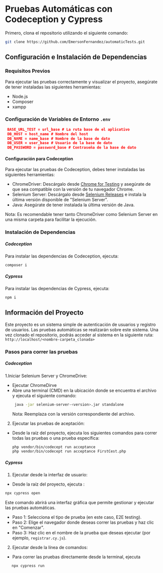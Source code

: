 # Pruebas Automáticas con Codeception y Cypress

Primero, clona el repositorio utilizando el siguiente comando:

```bash
git clone https://github.com/EmersonFernandez/automaticTests.git
````
## Configuración e Instalación de Dependencias

### Requisitos Previos
Para ejecutar las pruebas correctamente y visualizar el proyecto, asegúrate de tener instaladas las siguientes herramientas:
- Node.js
- Composer
- xampp

### Configuración de Variables de Entorno `.env `
 ```json
  BASE_URL_TEST = url_base # La ruta base de el aplicativo
  DB_HOST = host_name # Nombre del host 
  DB_NAME = name_base # Nombre de la base de dato
  DB_USER = user_base # Usuario de la base de dato
  DB_PASSWORD = password_base # Contraseña de la base de dato
````

#### Configuración para Codeception
Para ejecutar las pruebas de Codeception, debes tener instaladas las siguientes herramientas:
 - ChromeDriver: Descárgalo desde [Chrome for Testing](https://googlechromelabs.github.io/chrome-for-testing/) y asegúrate de que sea compatible con la versión de tu navegador Chrome.
 - Selenium Server: Descárgalo desde [Selenium Releases](https://github.com/SeleniumHQ/selenium/releases) e instala la última versión disponible de "Selenium Server".
 - Java: Asegúrate de tener instalada la última versión de Java.
   
Nota: Es recomendable tener tanto ChromeDriver como Selenium Server en una misma carpeta para facilitar la ejecución.

### Instalación de Dependencias
##### Codeception
Para instalar las dependencias de Codeception, ejecuta:
```bash
composer i
````
##### Cypress
Para instalar las dependencias de Cypress, ejecuta:
```bash
npm i
````

## Información del Proyecto
Este proyecto es un sistema simple de autenticación de usuarios y registro de usuarios. Las pruebas automáticas se realizarán sobre este sistema.
Una vez clonado el repositorio, podrás acceder al sistema en la siguiente ruta: `http://localhost/<nombre-carpeta_clonada>`

### Pasos para correr las pruebas
##### Codeception 
1.Iniciar Selenium Server y ChromeDrive:
 - Ejecutar ChromeDirve
 - Abre una terminal (CMD) en la ubicación donde se encuentra el archivo y ejecuta el siguiente comando:
   ```bash
    java -jar selenium-server-<version>.jar standalone
   ````
   Nota: Reemplaza <version> con la versión correspondiente del archivo.

2. Ejecutar las pruebas de aceptación:
  - Desde la raíz del proyecto, ejecuta los siguientes comandos para correr todas las pruebas o una prueba específica:
    ```bash
    php vendor/bin/codecept run acceptance
    php vendor/bin/codecept run acceptance FirstCest.php
    ````
##### Cypress
1. Ejecutar desde la interfaz de usuario:
 - Desde la raíz del proyecto, ejecuta :
  ```bash
  npx cypress open
  ````
 Este comando abrirá una interfaz gráfica que permite gestionar y ejecutar las pruebas automáticas.
 - Paso 1: Selecciona el tipo de prueba (en este caso, E2E testing).
 - Paso 2: Elige el navegador donde deseas correr las pruebas y haz clic en "Comenzar".
 - Paso 3: Haz clic en el nombre de la prueba que deseas ejecutar (por ejemplo, `registrar.cy.js`).
2. Ejecutar desde la línea de comandos:
 - Para correr las pruebas directamente desde la terminal, ejecuta
  ```bash
 	 npx cypress run 
  ````
